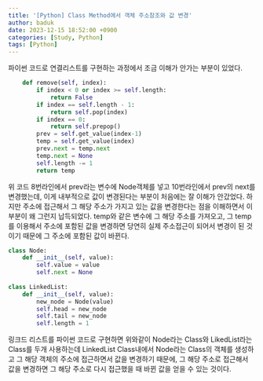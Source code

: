 ```yaml
---
title: '[Python] Class Method에서 객체 주소참조와 값 변경'
author: baduk
date: 2023-12-15 18:52:00 +0900
categories: [Study, Python]
tags: [Python]
---
```

파이썬 코드로 연결리스트를 구현하는 과정에서 조금 이해가 안가는 부분이 있었다.
```python
    def remove(self, index):
        if index < 0 or index >= self.length:
            return False
        if index == self.length - 1:
            return self.pop(index)
        if index == 0:
            return self.prepop()
        prev = self.get_value(index-1)
        temp = self.get_value(index)
        prev.next = temp.next
        temp.next = None
        self.length -= 1
        return temp         
```
위 코드 8번라인에서 prev라는 변수에 Node객체를 넣고 10번라인에서 prev의 next를 변경했는데, 이게 내부적으로 값이 변경된다는 부분이 처음에는 잘 이해가 안갔었다. 하지만 주소에 접근해서 그 해당 주소가 가지고 있는 값을 변경한다는 점을 이해하면서 이 부분이 왜 그런지 납득되었다. temp와 같은 변수에 그 해당 주소를 가져오고, 그 temp를 이용해서 주소에 포함된 값을 변경하면 당연히 실제 주소접근이 되어서 변경이 된 것 이기 때문에 그 주소에 포함된 값이 바뀐다.

```python
class Node:
    def __init__(self, value):
        self.value = value
        self.next = None
    
class LinkedList:
    def __init__(self, value):
        new_node = Node(value)
        self.head = new_node
        self.tail = new_node
        self.length = 1
```
링크드 리스트를 파이썬 코드로 구현하면 위와같이 Node라는 Class와 LikedList라는 Class를 두개 사용하는데 LinkedList Class내에서 Node라는 Class의 객체를 생성하고 그 해당 객체의 주소에 접근하면서 값을 변경하기 때문에, 그 해당 주소로 접근해서 값을 변경하면 그 해당 주소로 다시 접근했을 때 바뀐 값을 얻을 수 있는 것이다.